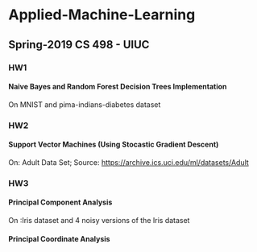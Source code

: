 # Applied-Machine-Learning
## Spring-2019 CS 498 - UIUC

### HW1
#### Naive Bayes and Random Forest Decision Trees Implementation
On MNIST and pima-indians-diabetes dataset

### HW2
#### Support Vector Machines (Using Stocastic Gradient Descent)
On: Adult Data Set; Source: https://archive.ics.uci.edu/ml/datasets/Adult

### HW3
#### Principal Component Analysis
On :Iris dataset and 4 noisy versions of the Iris dataset

#### Principal Coordinate Analysis

